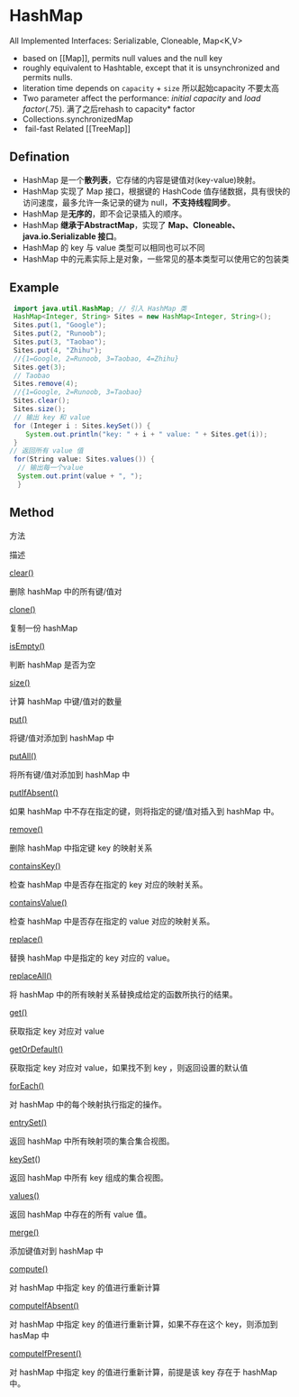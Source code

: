 # HashMap
All Implemented Interfaces: Serializable, Cloneable, Map\<K,V\>
- based on [[Map]],  permits null values and the null key 
- roughly equivalent to Hashtable, except that it is unsynchronized and permits nulls.
- literation time depends on `capacity` + `size` 所以起始capacity 不要太高
- Two parameter affect the performance: _initial capacity_ and _load factor_(.75). 满了之后rehash to capacity*  factor
-   Collections.synchronizedMap
-  fail-fast
Related [[TreeMap]]

## Defination
- HashMap 是一个**散列表**，它存储的内容是键值对(key-value)映射。
- HashMap 实现了 Map 接口，根据键的 HashCode 值存储数据，具有很快的访问速度，最多允许一条记录的键为 null，**不支持线程同步**。
- HashMap 是**无序的**，即不会记录插入的顺序。
- HashMap **继承于AbstractMap**，实现了 **Map、Cloneable、java.io.Serializable 接口**。
- HashMap 的 key 与 value 类型可以相同也可以不同
- HashMap 中的元素实际上是对象，一些常见的基本类型可以使用它的包装类

## Example
```java
 import java.util.HashMap; // 引入 HashMap 类
 HashMap<Integer, String> Sites = new HashMap<Integer, String>();
 Sites.put(1, "Google");  
 Sites.put(2, "Runoob");
 Sites.put(3, "Taobao");  
 Sites.put(4, "Zhihu");
 //{1=Google, 2=Runoob, 3=Taobao, 4=Zhihu}
 Sites.get(3);
 // Taobao
 Sites.remove(4);
 //{1=Google, 2=Runoob, 3=Taobao}
 Sites.clear();
 Sites.size();
 // 输出 key 和 value
 for (Integer i : Sites.keySet()) {  
	System.out.println("key: " + i + " value: " + Sites.get(i));  
 }  
// 返回所有 value 值  
 for(String value: Sites.values()) {  
  // 输出每一个value  
  System.out.print(value + ", ");  
  }

```
## Method
方法

描述

[clear()](https://www.runoob.com/java/java-hashmap-clear.html)

删除 hashMap 中的所有键/值对

[clone()](https://www.runoob.com/java/java-hashmap-clone.html)

复制一份 hashMap

[isEmpty()](https://www.runoob.com/java/java-hashmap-isempty.html)

判断 hashMap 是否为空

[size()](https://www.runoob.com/java/java-hashmap-size.html)

计算 hashMap 中键/值对的数量

[put()](https://www.runoob.com/java/java-hashmap-put.html)

将键/值对添加到 hashMap 中

[putAll()](https://www.runoob.com/java/java-hashmap-putall.html)

将所有键/值对添加到 hashMap 中

[putIfAbsent()](https://www.runoob.com/java/java-hashmap-putifabsent.html)

如果 hashMap 中不存在指定的键，则将指定的键/值对插入到 hashMap 中。

[remove()](https://www.runoob.com/java/java-hashmap-remove.html)

删除 hashMap 中指定键 key 的映射关系

[containsKey()](https://www.runoob.com/java/java-hashmap-containskey.html)

检查 hashMap 中是否存在指定的 key 对应的映射关系。

[containsValue()](https://www.runoob.com/java/java-hashmap-containsvalue.html)

检查 hashMap 中是否存在指定的 value 对应的映射关系。

[replace()](https://www.runoob.com/java/java-hashmap-replace.html)

替换 hashMap 中是指定的 key 对应的 value。

[replaceAll()](https://www.runoob.com/java/java-hashmap-replaceall.html)

将 hashMap 中的所有映射关系替换成给定的函数所执行的结果。

[get()](https://www.runoob.com/java/java-hashmap-get.html)

获取指定 key 对应对 value

[getOrDefault()](https://www.runoob.com/java/java-hashmap-getordefault.html)

获取指定 key 对应对 value，如果找不到 key ，则返回设置的默认值

[forEach()](https://www.runoob.com/java/java-hashmap-foreach.html)

对 hashMap 中的每个映射执行指定的操作。

[entrySet()](https://www.runoob.com/java/java-hashmap-entryset.html)

返回 hashMap 中所有映射项的集合集合视图。

[keySet](https://www.runoob.com/java/java-hashmap-keyset.html)()

返回 hashMap 中所有 key 组成的集合视图。

[values()](https://www.runoob.com/java/java-hashmap-values.html)

返回 hashMap 中存在的所有 value 值。

[merge()](https://www.runoob.com/java/java-hashmap-merge.html)

添加键值对到 hashMap 中

[compute()](https://www.runoob.com/java/java-hashmap-compute.html)

对 hashMap 中指定 key 的值进行重新计算

[computeIfAbsent()](https://www.runoob.com/java/java-hashmap-computeifabsent.html)

对 hashMap 中指定 key 的值进行重新计算，如果不存在这个 key，则添加到 hasMap 中

[computeIfPresent()](https://www.runoob.com/java/java-hashmap-computeifpresent.html)

对 hashMap 中指定 key 的值进行重新计算，前提是该 key 存在于 hashMap 中。